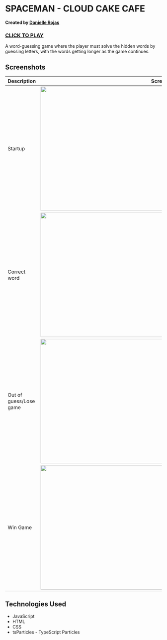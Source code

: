 # SPACEMAN - CLOUD CAKE CAFE

**Created by [Danielle Rojas](https://www.linkedin.com/in/daniellerojas1/)**
### [CLICK TO PLAY](https://danielleroj.github.io/spaceman/)
A word-guessing game where the player must solve the hidden words by guessing letters, with the words getting longer as the game continues. 

## Screenshots

| Description | Screenshot |
| --- | --- |
| Startup | <div id="header" align="center"><img src="https://i.imgur.com/kZfEIFx.jpg" width="800" height="400"></div> |
| Correct word | <div id="header" align="center"><img src="https://i.imgur.com/cr9NlVU.jpeg" width="800" height="400"></div> |
| Out of guess/Lose game | <div id="header" align="center"><img src="https://i.imgur.com/o7Nbk7K.jpeg" width="800" height="400"></div> |
| Win Game | <div id="header" align="center"><img src="https://i.imgur.com/PLy1Hry.jpeg" width="800" height="400"></div> |

## Technologies Used

* JavaScript
* HTML
* CSS
* tsParticles - TypeScript Particles

